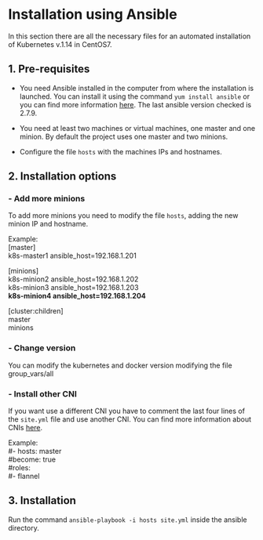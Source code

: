 # Installation using Ansible
In this section there are all the necessary files for an automated installation of Kubernetes v.1.14 in CentOS7.

## 1. Pre-requisites
- You need Ansible installed in the computer from where the installation is launched. You can install it using the command `yum install ansible` or you can find more information [here](https://docs.ansible.com/ansible/latest/installation_guide/intro_installation.html?extIdCarryOver=true&sc_cid=701f2000001OH7YAAW#latest-release-via-dnf-or-yum). The last ansible version checked is 2.7.9.

- You need at least two machines or virtual machines, one master and one minion. By default the project uses one master and two minions.

- Configure the file `hosts` with the machines IPs and hostnames.

## 2. Installation options
### - Add more minions
To add more minions you need to modify the file `hosts`, adding the new minion IP and hostname.

Example:
<br />
[master]
<br />
k8s-master1     ansible_host=192.168.1.201

[minions]
<br />
k8s-minion2     ansible_host=192.168.1.202
<br />
k8s-minion3     ansible_host=192.168.1.203
<br />
**k8s-minion4     ansible_host=192.168.1.204**

[cluster:children]
<br />
master
<br />
minions

### - Change version
You can modify the kubernetes and docker version modifying the file group_vars/all

### - Install other CNI
If you want use a different CNI you have to comment the last four lines of the `site.yml` file and use another CNI. You can find more information about CNIs [here](https://kubernetes.io/docs/concepts/cluster-administration/networking/).

Example:
<br />
#- hosts: master
<br />
#become: true
<br />
#roles:
<br />
#- flannel

## 3. Installation
Run the command `ansible-playbook -i hosts site.yml` inside the ansible directory.
